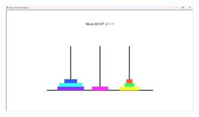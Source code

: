 ![simulator_screenshot](https://github.com/ngrjchk/Tower-of-Hanoi/blob/main/Screenshot%20(482).png)
